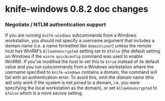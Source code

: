 <!---
This file is reset every time a new release is done. This file describes changes that have not yet been released.

Example Doc Change:
### Headline for the required change
Description of the required change.
-->

# knife-windows 0.8.2 doc changes

### Negotiate / NTLM authentication support
If you are running `knife-windows` subcommands from a Windows workstation, you
should not specify a username argument that includes a domain name (i.e. a
name formatted like `domain\user`) unless the remote host has WinRM's
`AllowUnencrypted` setting set to `$false` (the default setting on Windows if
the `winrm quickconfig` command was used to enable WinRM). If you've modified
the host to set this to `$true` instead of its default value and you run
subcommands from a Windows workstation where the username specified to
`knife-windows` contains a domain, the command will fail with an
authentication error. To avoid this, omit the domain name (this will only work
if the system is not joined to a domain, i.e. you were specifying the local
workstation as the domain), or set `AllowUnencrypted` to `$false` which is a
more secure setting.
